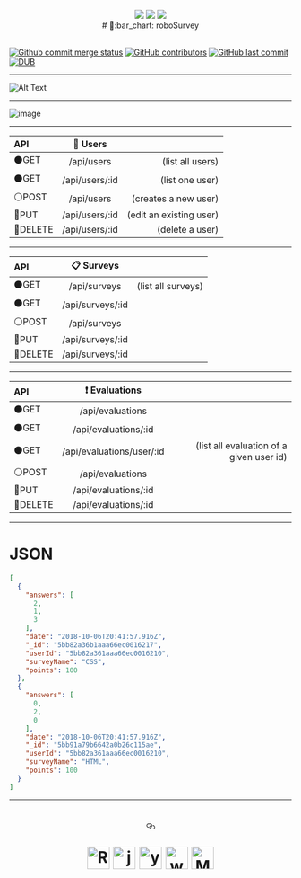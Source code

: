 <div align="center">
<br>
<a target="_blank" rel="noopener noreferrer" href="https://camo.githubusercontent.com/d24f2f8414437a9491ea3145cafd373167315d50/68747470733a2f2f666f7274686562616467652e636f6d2f696d616765732f6261646765732f6275696c742d776974682d6c6f76652e737667"><img src="https://camo.githubusercontent.com/d24f2f8414437a9491ea3145cafd373167315d50/68747470733a2f2f666f7274686562616467652e636f6d2f696d616765732f6261646765732f6275696c742d776974682d6c6f76652e737667" data-canonical-src="https://forthebadge.com/images/badges/built-with-love.svg" style="max-width:100%;"></a>
<a target="_blank" rel="noopener noreferrer" href="https://camo.githubusercontent.com/fd5718136c433ef04e3b2e9f7a66ae27dc023191/68747470733a2f2f666f7274686562616467652e636f6d2f696d616765732f6261646765732f6d6164652d776974682d6a6176617363726970742e737667"><img src="https://camo.githubusercontent.com/fd5718136c433ef04e3b2e9f7a66ae27dc023191/68747470733a2f2f666f7274686562616467652e636f6d2f696d616765732f6261646765732f6d6164652d776974682d6a6176617363726970742e737667" data-canonical-src="https://forthebadge.com/images/badges/made-with-javascript.svg" style="max-width:100%;"></a>
<a target="_blank" rel="noopener noreferrer" href="https://camo.githubusercontent.com/9de09295bb0ddc631e7180c44110bcbe31f7f179/68747470733a2f2f666f7274686562616467652e636f6d2f696d616765732f6261646765732f666f722d796f752e737667"><img src="https://camo.githubusercontent.com/9de09295bb0ddc631e7180c44110bcbe31f7f179/68747470733a2f2f666f7274686562616467652e636f6d2f696d616765732f6261646765732f666f722d796f752e737667" data-canonical-src="https://forthebadge.com/images/badges/for-you.svg" style="max-width:100%;"></a>
</div>

<div align="center">
# 🤖:bar_chart: roboSurvey
</div>

<br>

[![Github commit merge status](https://img.shields.io/github/commit-status/badges/shields/master/5d4ab86b1b5ddfb3c4a70a70bd19932c52603b8c.svg)](https://github.com/ofuen/roboSurvey)
[![GitHub contributors](https://img.shields.io/github/contributors/ofuen/roboSurvey.svg)](https://github.com/Dsalazar9/Project-2/)
[![GitHub last commit](https://img.shields.io/github/last-commit/ofuen/roboSurvey.svg)](https://github.com/Dsalazar9/Project-2/)
[![DUB](https://img.shields.io/dub/l/vibe-d.svg)](https://opensource.org/licenses/MIT)
***
![Alt Text](https://cdn.dribbble.com/users/37530/screenshots/2937858/drib_blink_bot.gif)
***
![image](https://user-images.githubusercontent.com/19554935/46582075-9f41a600-ca0f-11e8-9fca-caa81f0d27de.png)
***
| API | :couple: Users |  |
| :---         |     :---:      |          ---: |
|  :black_circle:GET   |  /api/users    | (list all users)    |
|  :black_circle:GET     | /api/users/:id       | (list one user)      |
|  :white_circle:POST     | /api/users       | (creates a new user)      |
|  :large_blue_circle:PUT     | /api/users/:id       | (edit an existing user)      |
|  :red_circle:DELETE     | /api/users/:id       | (delete a user)      |
***
|  API | :clipboard: Surveys  |  |
| :---         |     :---:      |          ---: |
|  :black_circle:GET   | /api/surveys     | (list all surveys)    |
|  :black_circle:GET     | /api/surveys/:id       |       |
|  :white_circle:POST     | /api/surveys       |       |
|  :large_blue_circle:PUT     | /api/surveys/:id       |       |
|  :red_circle:DELETE     | /api/surveys/:id       |       |
***
|  API | :heavy_exclamation_mark: Evaluations  |  |
| :---         |     :---:      |          ---: |
|  :black_circle:GET   | /api/evaluations     |     |
|  :black_circle:GET     | /api/evaluations/:id       |       |
|  :black_circle:GET     | /api/evaluations/user/:id       | (list all evaluation of a given user id)      |
|  :white_circle:POST     | /api/evaluations       |       |
|  :large_blue_circle:PUT     | /api/evaluations/:id       |       |
|  :red_circle:DELETE     | /api/evaluations/:id       |      
***
# JSON
```json
[
  {
    "answers": [
      2,
      1,
      3
    ],
    "date": "2018-10-06T20:41:57.916Z",
    "_id": "5bb82a36b1aaa66ec0016217",
    "userId": "5bb82a361aaa66ec0016210",
    "surveyName": "CSS",
    "points": 100
  },
  {
    "answers": [
      0,
      2,
      0
    ],
    "date": "2018-10-06T20:41:57.916Z",
    "_id": "5bb91a79b6642a0b26c115ae",
    "userId": "5bb82a361aaa66ec0016210",
    "surveyName": "HTML",
    "points": 100
  }
]
```
***
<h1 align="center">
<a id="user-content---------------------------------------" class="anchor" aria-hidden="true" href="#--------------------------------------"><svg class="octicon octicon-link" viewBox="0 0 16 16" version="1.1" width="16" height="16" aria-hidden="true"><path fill-rule="evenodd" d="M4 9h1v1H4c-1.5 0-3-1.69-3-3.5S2.55 3 4 3h4c1.45 0 3 1.69 3 3.5 0 1.41-.91 2.72-2 3.25V8.59c.58-.45 1-1.27 1-2.09C10 5.22 8.98 4 8 4H4c-.98 0-2 1.22-2 2.5S3 9 4 9zm9-3h-1v1h1c1 0 2 1.22 2 2.5S13.98 12 13 12H9c-.98 0-2-1.22-2-2.5 0-.83.42-1.64 1-2.09V6.25c-1.09.53-2 1.84-2 3.25C6 11.31 7.55 13 9 13h4c1.45 0 3-1.69 3-3.5S14.5 6 13 6z"></path></svg></a><p>
  <a target="_blank" rel="noopener noreferrer" href="https://camo.githubusercontent.com/6c4b61b98b09a9efcc88de029774598d43c9f7bc/687474703a2f2f7777772e616e616d757365722e636f6d2f77702d636f6e74656e742f75706c6f6164732f323031372f30332f6c6f676f2d353738783237302e706e67"><img alt="React.js" src="https://camo.githubusercontent.com/6c4b61b98b09a9efcc88de029774598d43c9f7bc/687474703a2f2f7777772e616e616d757365722e636f6d2f77702d636f6e74656e742f75706c6f6164732f323031372f30332f6c6f676f2d353738783237302e706e67" height="40" data-canonical-src="http://www.anamuser.com/wp-content/uploads/2017/03/logo-578x270.png" style="max-width:100%;"></a>
<a target="_blank" rel="noopener noreferrer" href="https://camo.githubusercontent.com/87f498d3c853fa9d090b8db290264301c20bff9e/68747470733a2f2f63646e2e61757468302e636f6d2f626c6f672f74657374696e672d72656163742d776974682d6a6573742f6c6f676f2e706e67"><img alt="jest" src="https://camo.githubusercontent.com/87f498d3c853fa9d090b8db290264301c20bff9e/68747470733a2f2f63646e2e61757468302e636f6d2f626c6f672f74657374696e672d72656163742d776974682d6a6573742f6c6f676f2e706e67" height="40" data-canonical-src="https://cdn.auth0.com/blog/testing-react-with-jest/logo.png" style="max-width:100%;"></a>
<a target="_blank" rel="noopener noreferrer" href="https://camo.githubusercontent.com/8757d6dcf389abbcd5753b41204d9fc66a77ff92/68747470733a2f2f7777772e6272616d2e75732f776f726470726573732f77702d636f6e74656e742f75706c6f6164732f323031362f31302f7961726e2d6b697474656e2d66756c6c2e706e67"><img alt="yarn" src="https://camo.githubusercontent.com/8757d6dcf389abbcd5753b41204d9fc66a77ff92/68747470733a2f2f7777772e6272616d2e75732f776f726470726573732f77702d636f6e74656e742f75706c6f6164732f323031362f31302f7961726e2d6b697474656e2d66756c6c2e706e67" height="40" data-canonical-src="https://www.bram.us/wordpress/wp-content/uploads/2016/10/yarn-kitten-full.png" style="max-width:100%;"></a>
    <a target="_blank" rel="noopener noreferrer" href="https://camo.githubusercontent.com/2cb875349c306c72e5f6bbc63dff6ebb3379fbe6/68747470733a2f2f6c632d6d686b65306b75762e636e2d6e312e6c6366696c652e636f6d2f33633230306232366166323937353135343965652e706e67"><img alt="webpack" src="https://camo.githubusercontent.com/2cb875349c306c72e5f6bbc63dff6ebb3379fbe6/68747470733a2f2f6c632d6d686b65306b75762e636e2d6e312e6c6366696c652e636f6d2f33633230306232366166323937353135343965652e706e67" height="40" data-canonical-src="https://lc-mhke0kuv.cn-n1.lcfile.com/3c200b26af29751549ee.png" style="max-width:100%;"></a>
    <a target="_blank" rel="noopener noreferrer" href="https://camo.githubusercontent.com/77746c15b988a5f1b3f2579bd02f57f1e41444e1/68747470733a2f2f6d6174657269616c2d75692e636f6d2f7374617469632f696d616765732f6d6174657269616c2d75692d6c6f676f2e737667"><img alt="Material UI" src="https://camo.githubusercontent.com/77746c15b988a5f1b3f2579bd02f57f1e41444e1/68747470733a2f2f6d6174657269616c2d75692e636f6d2f7374617469632f696d616765732f6d6174657269616c2d75692d6c6f676f2e737667" height="40" data-canonical-src="https://material-ui.com/static/images/material-ui-logo.svg" style="max-width:100%;"></a>   
</p>
</h1>
